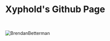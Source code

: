 <h1><strong>Xyphold's Github Page</strong></h1>
<br>


<p align="left"> <img src="https://github-readme-stats.vercel.app/api?username=BrendanBetterman&show_icons=true&theme=dark" alt="BrendanBetterman" />
